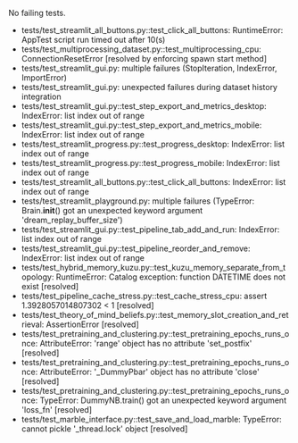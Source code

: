 No failing tests.
- tests/test_streamlit_all_buttons.py::test_click_all_buttons: RuntimeError: AppTest script run timed out after 10(s)
- tests/test_multiprocessing_dataset.py::test_multiprocessing_cpu: ConnectionResetError [resolved by enforcing spawn start method]
- tests/test_streamlit_gui.py: multiple failures (StopIteration, IndexError, ImportError)
 - tests/test_streamlit_gui.py: unexpected failures during dataset history integration
- tests/test_streamlit_gui.py::test_step_export_and_metrics_desktop: IndexError: list index out of range
- tests/test_streamlit_gui.py::test_step_export_and_metrics_mobile: IndexError: list index out of range
- tests/test_streamlit_progress.py::test_progress_desktop: IndexError: list index out of range
- tests/test_streamlit_progress.py::test_progress_mobile: IndexError: list index out of range
- tests/test_streamlit_all_buttons.py::test_click_all_buttons: IndexError: list index out of range
- tests/test_streamlit_playground.py: multiple failures (TypeError: Brain.__init__() got an unexpected keyword argument 'dream_replay_buffer_size')
- tests/test_streamlit_gui.py::test_pipeline_tab_add_and_run: IndexError: list index out of range
- tests/test_streamlit_gui.py::test_pipeline_reorder_and_remove: IndexError: list index out of range
- tests/test_hybrid_memory_kuzu.py::test_kuzu_memory_separate_from_topology: RuntimeError: Catalog exception: function DATETIME does not exist [resolved]
- tests/test_pipeline_cache_stress.py::test_cache_stress_cpu: assert 1.3928057014807302 < 1 [resolved]
- tests/test_theory_of_mind_beliefs.py::test_memory_slot_creation_and_retrieval: AssertionError [resolved]
- tests/test_pretraining_and_clustering.py::test_pretraining_epochs_runs_once: AttributeError: 'range' object has no attribute 'set_postfix' [resolved]
- tests/test_pretraining_and_clustering.py::test_pretraining_epochs_runs_once: AttributeError: '_DummyPbar' object has no attribute 'close' [resolved]
- tests/test_pretraining_and_clustering.py::test_pretraining_epochs_runs_once: TypeError: DummyNB.train() got an unexpected keyword argument 'loss_fn' [resolved]
- tests/test_marble_interface.py::test_save_and_load_marble: TypeError: cannot pickle '_thread.lock' object [resolved]
